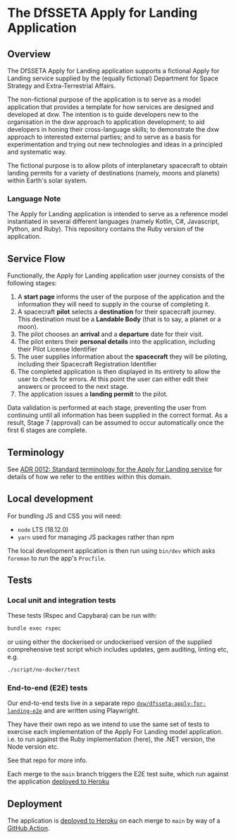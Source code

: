 # The DfSSETA Apply for Landing Application

## Overview

The DfSSETA Apply for Landing application supports a fictional Apply for Landing
service supplied by the (equally fictional) Department for Space Strategy and
Extra-Terrestrial Affairs.

The non-fictional purpose of the application is to serve as a model application
that provides a template for how services are designed and developed at dxw. The
intention is to guide developers new to the organisation in the dxw approach to
application development; to aid developers in honing their cross-language
skills; to demonstrate the dxw approach to interested external parties; and to
serve as a basis for experimentation and trying out new technologies and ideas
in a principled and systematic way.

The fictional purpose is to allow pilots of interplanetary spacecraft to obtain
landing permits for a variety of destinations (namely, moons and planets) within
Earth's solar system.

### Language Note

The Apply for Landing application is intended to serve as a reference model
instantiated in several different languages (namely Kotlin, C#, Javascript,
Python, and Ruby). This repository contains the Ruby version of the application.

## Service Flow

Functionally, the Apply for Landing application user journey consists of the
following stages:

1. A **start page** informs the user of the purpose of the application and the
   information they will need to supply in the course of completing it.
2. A spacecraft **pilot** selects a **destination** for their spacecraft
   journey. This destination must be a **Landable Body** (that is to say, a
   planet or a moon).
3. The pilot chooses an **arrival** and a **departure** date for their visit.
4. The pilot enters their **personal details** into the application, including
   their Pilot License Identifier
5. The user supplies information about the **spacecraft** they will be piloting,
   including their Spacecraft Registration Identifier
6. The completed application is then displayed in its entirety to allow the user
   to check for errors. At this point the user can either edit their answers or
   proceed to the next stage.
7. The application issues a **landing permit** to the pilot.

Data validation is performed at each stage, preventing the user from continuing
until all information has been supplied in the correct format. As a result,
Stage 7 (approval) can be assumed to occur automatically once the first 6 stages
are complete.

## Terminology

See
[ADR 0012: Standard terminology for the Apply for Landing service](./doc/architecture/decisions/0012-standard-terminology.md)
for details of how we refer to the entities within this domain.

## Local development

For bundling JS and CSS you will need:

- `node` LTS (18.12.0)
- `yarn` used for managing JS packages rather than npm

The local development application is then run using `bin/dev` which asks
`foreman` to run the app's `Procfile`.

## Tests

### Local unit and integration tests

These tests (Rspec and Capybara) can be run with:

```sh
bundle exec rspec
```
or using either the dockerised or undockerised version of the supplied comprehensive
test script which includes updates, gem auditing, linting etc, e.g.

```sh
./script/no-docker/test
```

### End-to-end (E2E) tests

Our end-to-end tests live in a separate repo [`dxw/dfsseta-apply-for-landing-e2e`][]
and are written using Playwright.

They have their own repo as we intend to use the same set of tests to exercise each
implementation of the Apply For Landing model application. i.e. to run against the
Ruby implementation (here), the .NET version, the Node version etc.

See that repo for more info.

Each merge to the `main` branch triggers the E2E test suite, which run against
the application [deployed to Heroku][]


## Deployment

The application is [deployed to Heroku][] on each merge to `main` by way of a [GitHub
Action][].


[`dxw/dfsseta-apply-for-landing-e2e`]:
https://github.com/dxw/dfsseta-apply-for-landing-e2e

[GitHub Action]:
https://github.com/dxw/dfsseta-apply-for-landing-ruby/blob/main/.github/workflows/heroku-deployment.yml

[deployed to Heroku]:
https://apply-for-landing-ruby-4492c2b72668.herokuapp.com/


